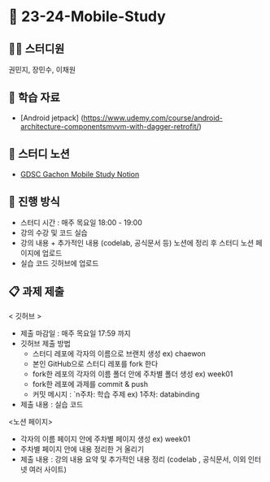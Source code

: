 # 📱 23-24-Mobile-Study

## 👩‍💻 스터디원
권민지, 장민수, 이채원

## 📗 학습 자료
- [Android jetpack] (https://www.udemy.com/course/android-architecture-componentsmvvm-with-dagger-retrofit/)

## 🤝 스터디 노션
- [GDSC Gachon Mobile Study Notion](https://alabaster-bus-f33.notion.site/GDSC-Gachon-Mobile-Study-a3ef9cdb308c448da3be90d0d77be2ac?pvs=4)

## 📌 진행 방식
- 스터디 시간 : 매주 목요일 18:00 - 19:00
- 강의 수강 및 코드 실습
- 강의 내용 + 추가적인 내용 (codelab, 공식문서 등) 노션에 정리 후 스터디 노션 페이지에 업로드
- 실습 코드 깃허브에 업로드

## 📋 과제 제출
< 깃허브 >
- 제출 마감일 : 매주 목요일 17:59 까지
- 깃허브 제출 방법
    - 스터디 레포에 각자의 이름으로 브랜치 생성  ex) chaewon
    - 본인 GitHub으로 스터디 레포를 fork 한다
    - fork한 레포의 각자의 이름 폴더 안에 주차별 폴더 생성 ex) week01
    - fork한 레포에 과제를 commit & push
    - 커밋 메시지 : `n주차: 학습 주제  ex) 1주차: databinding
- 제출 내용 :  실습 코드

<노션 페이지>
- 각자의 이름 페이지 안에 주차별 페이지 생성 ex) week01
- 주차별 페이지 안에 내용 정리한 거 올리기
- 제출 내용 : 강의 내용 요약 및 추가적인 내용 정리 (codelab , 공식문서, 이외 인터넷 여러 사이트)

